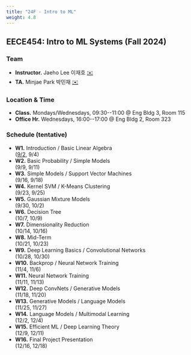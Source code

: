 ```yaml
---
title: "24F - Intro to ML"
weight: 4.8
---
```


## **EECE454: Intro to ML Systems (Fall 2024)**

### **Team**
- **Instructor.** Jaeho Lee 이재호 [✉️](mailto:jaeho.lee@postech.ac.kr)
- **TA.** Minjae Park 박민재 [✉️](mailto:mjae.park@postech.ac.kr)

### **Location & Time**
- **Class.** Mondays/Wednesdays, 09:30--11:00 @ Eng Bldg 3, Room 115
- **Office Hr.** Wednesdays, 16:00--17:00 @ Eng Bldg 2, Room 323


### **Schedule (tentative)**
- **W1.** Introduction / Basic Linear Algebra  
([9/2](lec/L1.pdf), 9/4)
- **W2.** Basic Probability / Simple Models  
(9/9, 9/11)  
- **W3.** Simple Models / Support Vector Machines  
(9/16, 9/18)  
- **W4.** Kernel SVM / K-Means Clustering  
(9/23, 9/25)
- **W5.** Gaussian Mixture Models  
(9/30, 10/2)
- **W6.** Decision Tree  
(10/7, 10/9)
- **W7.** Dimensionality Reduction  
(10/14, 10/16)
- **W8.** Mid-Term  
(10/21, 10/23)
- **W9.** Deep Learning Basics / Convolutional Networks  
(10/28, 10/30)
- **W10.** Backprop / Neural Network Training   
(11/4, 11/6)
- **W11.** Neural Network Training  
(11/11, 11/13)
- **W12.** Deep ConvNets / Generative Models  
(11/18, 11/20)
- **W13.** Generative Models / Language Models  
(11/25, 11/27)
- **W14.** Language Models / Multimodal Learning  
(12/2, 12/4)
- **W15.** Efficient ML / Deep Learning Theory   
(12/9, 12/11)  
- **W16.** Final Project Presentation  
(12/16, 12/18)